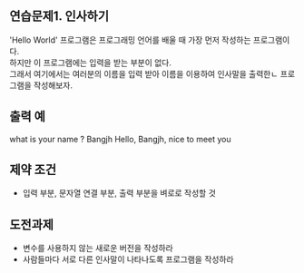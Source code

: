 ## 연습문제1. 인사하기

'Hello World' 프로그램은 프로그래밍 언어를 배울 때 가장 먼저 작성하는 프로그램이다.<br/>
하지만 이 프로그램에는 입력을 받는 부분이 없다. <br/>
그래서 여기에서는 여러분의 이름을 입력 받아 이름을 이용하여 인사말을 출력한ㄴ 프로그램을 작성해보자.

## 출력 예

what is your name ? Bangjh
Hello, Bangjh, nice to meet you

## 제약 조건

-   입력 부분, 문자열 연결 부분, 출력 부분을 벼로로 작성할 것

## 도전과제

-   변수를 사용하지 않는 새로운 버전을 작성하라
-   사람들마다 서로 다른 인사말이 나타나도록 프로그램을 작성하라
